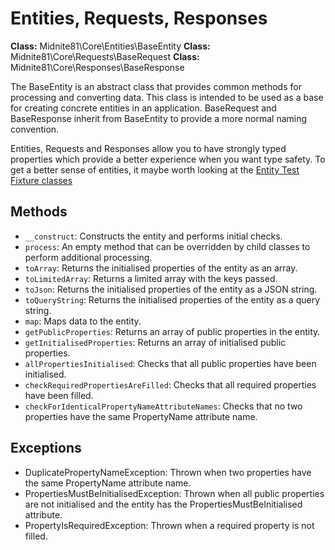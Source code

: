 # Entities, Requests, Responses

**Class:** Midnite81\Core\Entities\BaseEntity
**Class:** Midnite81\Core\Requests\BaseRequest
**Class:** Midnite81\Core\Responses\BaseResponse

The BaseEntity is an abstract class that provides common methods for processing and converting data. This class is
intended to be used as a base for creating concrete entities in an application. BaseRequest and BaseResponse inherit
from BaseEntity to provide a more normal naming convention.

Entities, Requests and Responses allow you to have strongly typed properties which provide a better experience when 
you want type safety. To get a better sense of entities, it maybe worth looking at the 
[Entity Test Fixture classes](../tests/Entities/TestHelpers/)

## Methods

- `__construct`: Constructs the entity and performs initial checks.
- `process`: An empty method that can be overridden by child classes to perform additional processing.
- `toArray`: Returns the initialised properties of the entity as an array.
- `toLimitedArray`: Returns a limited array with the keys passed.
- `toJson`: Returns the initialised properties of the entity as a JSON string.
- `toQueryString`: Returns the initialised properties of the entity as a query string.
- `map`: Maps data to the entity.
- `getPublicProperties`: Returns an array of public properties in the entity.
- `getInitialisedProperties`: Returns an array of initialised public properties.
- `allPropertiesInitialised`: Checks that all public properties have been initialised.
- `checkRequiredPropertiesAreFilled`: Checks that all required properties have been filled.
- `checkForIdenticalPropertyNameAttributeNames`: Checks that no two properties have the same PropertyName attribute name.

## Exceptions

- DuplicatePropertyNameException: Thrown when two properties have the same PropertyName attribute name.
- PropertiesMustBeInitialisedException: Thrown when all public properties are not initialised and the entity has the PropertiesMustBeInitialised attribute.
- PropertyIsRequiredException: Thrown when a required property is not filled.
